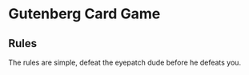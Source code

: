 # Gutenberg Card Game

## Rules

The rules are simple, defeat the eyepatch dude before he defeats you.

